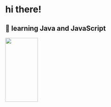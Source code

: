    # hi there! 
   
## 🌱 learning Java and JavaScript

<div>
    <img width="45%" height="200px" src="https://github-readme-stats.vercel.app/api/top-langs/?username=MarinaCanal&layout=compact&hide_border=true&title_color=ADD8E6&text_color=ADD8E6&bg_color=0d1117" />
</div>
